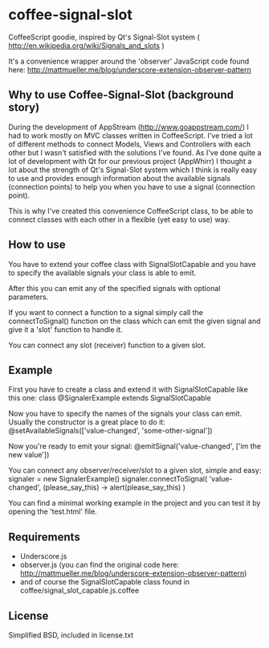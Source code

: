coffee-signal-slot
==================

CoffeeScript goodie, inspired by Qt's Signal-Slot system ( http://en.wikipedia.org/wiki/Signals_and_slots )

It's a convenience wrapper around the 'observer' JavaScript code found here: http://mattmueller.me/blog/underscore-extension-observer-pattern


Why to use Coffee-Signal-Slot (background story)
------------------

During the development of AppStream (http://www.goappstream.com/) I had to work mostly on MVC classes written in CoffeeScript. I've tried a lot of different methods to connect Models, Views and Controllers with each other but I wasn't satisfied with the solutions I've found. As I've done quite a lot of development with Qt for our previous project (AppWhirr) I thought a lot about the strength of Qt's Signal-Slot system which I think is really easy to use and provides enough information about the available signals (connection points) to help you when you have to use a signal (connection point).

This is why I've created this convenience CoffeeScript class, to be able to connect classes with each other in a flexible (yet easy to use) way.


How to use
------------------

You have to extend your coffee class with SignalSlotCapable and you have to specify the available signals your class is able to emit.

After this you can emit any of the specified signals with optional parameters.

If you want to connect a function to a signal simply call the connectToSignal() function on the class which can emit the given signal and give it a 'slot' function to handle it.

You can connect any slot (receiver) function to a given slot.


Example
------------------

First you have to create a class and extend it with SignalSlotCapable like this one:
  class @SignalerExample extends SignalSlotCapable

Now you have to specify the names of the signals your class can emit. Usually the constructor is a great place to do it:
  @setAvailableSignals(['value-changed', 'some-other-signal'])

Now you're ready to emit your signal:
  @emitSignal('value-changed', ['im the new value'])

You can connect any observer/receiver/slot to a given slot, simple and easy:
  signaler = new SignalerExample()
  signaler.connectToSignal( 'value-changed', (please_say_this) ->
    alert(please_say_this)
  )

You can find a minimal working example in the project and you can test it by opening the 'test.html' file.


Requirements
------------------

* Underscore.js
* observer.js (you can find the original code here: http://mattmueller.me/blog/underscore-extension-observer-pattern)
* and of course the SignalSlotCapable class found in coffee/signal_slot_capable.js.coffee


License
--------------------------

Simplified BSD, included in license.txt